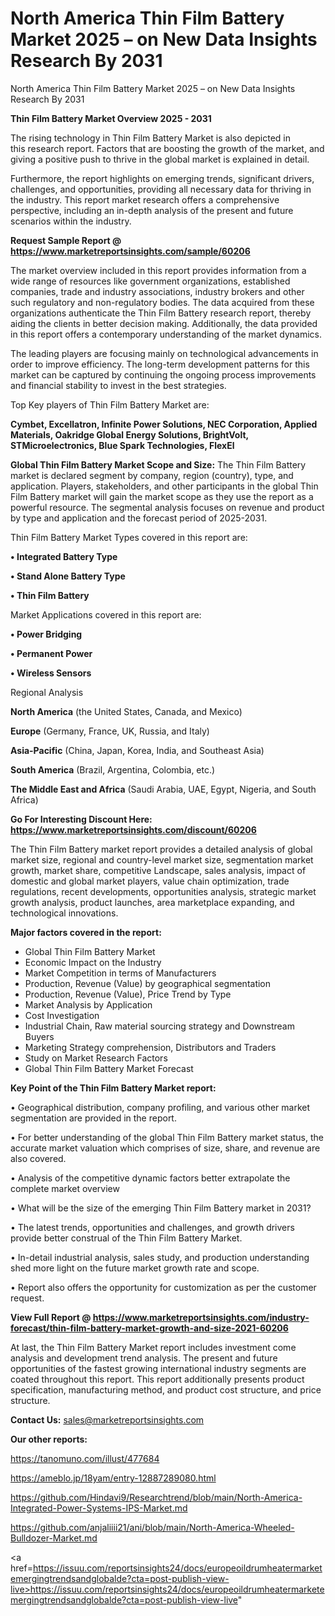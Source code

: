 # North America Thin Film Battery Market 2025 – on New Data Insights Research By 2031
North America Thin Film Battery Market 2025 – on New Data Insights Research By 2031

<Strong> Thin Film Battery Market Overview 2025 - 2031</strong>

The rising technology in Thin Film Battery Market is also depicted in this research report. Factors that are boosting the growth of the market, and giving a positive push to thrive in the global market is explained in detail.

Furthermore, the report highlights on emerging trends, significant drivers, challenges, and opportunities, providing all necessary data for thriving in the industry. This report market research offers a comprehensive perspective, including an in-depth analysis of the present and future scenarios within the industry.

<strong>Request Sample Report @ <a href=https://www.marketreportsinsights.com/sample/60206>https://www.marketreportsinsights.com/sample/60206</a></strong>

The market overview included in this report provides information from a wide range of resources like government organizations, established companies, trade and industry associations, industry brokers and other such regulatory and non-regulatory bodies. The data acquired from these organizations authenticate the Thin Film Battery research report, thereby aiding the clients in better decision making. Additionally, the data provided in this report offers a contemporary understanding of the market dynamics.

The leading players are focusing mainly on technological advancements in order to improve efficiency. The long-term development patterns for this market can be captured by continuing the ongoing process improvements and financial stability to invest in the best strategies.

Top Key players of Thin Film Battery Market are:

<strong>Cymbet, Excellatron, Infinite Power Solutions, NEC Corporation, Applied Materials, Oakridge Global Energy Solutions, BrightVolt, STMicroelectronics, Blue Spark Technologies, FlexEl</strong>

<strong><b>Global Thin Film Battery Market Scope and Size:</b></strong>
The Thin Film Battery market is declared segment by company, region (country), type, and application. Players, stakeholders, and other participants in the global Thin Film Battery market will gain the market scope as they use the report as a powerful resource. The segmental analysis focuses on revenue and product by type and application and the forecast period of 2025-2031.

Thin Film Battery Market Types covered in this report are:

<strong>• Integrated Battery Type

• Stand Alone Battery Type

• Thin Film Battery</strong>

Market Applications covered in this report are:

<strong>• Power Bridging

• Permanent Power

• Wireless Sensors</strong> 

Regional Analysis

<strong>North America</strong> (the United States, Canada, and Mexico)

<strong>Europe</strong> (Germany, France, UK, Russia, and Italy)

<strong>Asia-Pacific</strong> (China, Japan, Korea, India, and Southeast Asia)

<strong>South America</strong> (Brazil, Argentina, Colombia, etc.)

<strong>The Middle East and Africa</strong> (Saudi Arabia, UAE, Egypt, Nigeria, and South Africa)

<strong>Go For Interesting Discount Here: <a href=https://www.marketreportsinsights.com/discount/60206>https://www.marketreportsinsights.com/discount/60206</a></strong>

The Thin Film Battery market report provides a detailed analysis of global market size, regional and country-level market size, segmentation market growth, market share, competitive Landscape, sales analysis, impact of domestic and global market players, value chain optimization, trade regulations, recent developments, opportunities analysis, strategic market growth analysis, product launches, area marketplace expanding, and technological innovations.

<strong><b>Major factors covered in the report:</b></strong>
<ul>
  <li>Global Thin Film Battery Market </li>
  <li>Economic Impact on the Industry</li>
  <li>Market Competition in terms of Manufacturers</li>
  <li>Production, Revenue (Value) by geographical segmentation</li>
  <li>Production, Revenue (Value), Price Trend by Type</li>
  <li>Market Analysis by Application</li>
  <li>Cost Investigation</li>
  <li>Industrial Chain, Raw material sourcing strategy and Downstream Buyers</li>
  <li>Marketing Strategy comprehension, Distributors and Traders</li>
  <li>Study on Market Research Factors</li>
  <li>Global Thin Film Battery Market Forecast</li>
</ul>

<strong><b>Key Point of the Thin Film Battery Market report:</b></strong>

• Geographical distribution, company profiling, and various other market segmentation are provided in the report.

• For better understanding of the global Thin Film Battery market status, the accurate market valuation which comprises of size, share, and revenue are also covered.

• Analysis of the competitive dynamic factors better extrapolate the complete market overview

• What will be the size of the emerging Thin Film Battery market in 2031?

• The latest trends, opportunities and challenges, and growth drivers provide better construal of the Thin Film Battery Market.

• In-detail industrial analysis, sales study, and production understanding shed more light on the future market growth rate and scope.

• Report also offers the opportunity for customization as per the customer request.

<strong><b>View Full Report @ <a href=https://www.marketreportsinsights.com/industry-forecast/thin-film-battery-market-growth-and-size-2021-60206>https://www.marketreportsinsights.com/industry-forecast/thin-film-battery-market-growth-and-size-2021-60206</a></b></strong>


At last, the Thin Film Battery Market report includes investment come analysis and development trend analysis. The present and future opportunities of the fastest growing international industry segments are coated throughout this report. This report additionally presents product specification, manufacturing method, and product cost structure, and price structure.

<strong>Contact Us:</strong>
sales@marketreportsinsights.com

<strong>Our other reports:</strong>

<a href=https://tanomuno.com/illust/477684>https://tanomuno.com/illust/477684</a>

<a href=https://ameblo.jp/18yam/entry-12887289080.html>https://ameblo.jp/18yam/entry-12887289080.html</a>

<a href=https://github.com/Hindavi9/Researchtrend/blob/main/North-America-Integrated-Power-Systems-IPS-Market.md>https://github.com/Hindavi9/Researchtrend/blob/main/North-America-Integrated-Power-Systems-IPS-Market.md</a>

<a href=https://github.com/anjaliiii21/ani/blob/main/North-America-Wheeled-Bulldozer-Market.md>https://github.com/anjaliiii21/ani/blob/main/North-America-Wheeled-Bulldozer-Market.md</a>

<a href=https://issuu.com/reportsinsights24/docs/europeoildrumheatermarketemergingtrendsandglobalde?cta=post-publish-view-live>https://issuu.com/reportsinsights24/docs/europeoildrumheatermarketemergingtrendsandglobalde?cta=post-publish-view-live</a>"
